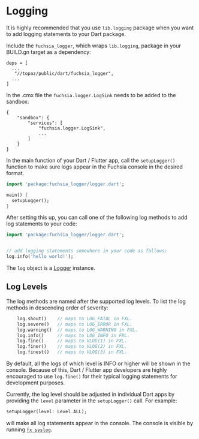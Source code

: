 # Logging


It is highly recommended that you use `lib.logging` package when you want to add
logging statements to your Dart package.

Include the `fuchsia_logger`, which wraps `lib.logging`, package in your
BUILD.gn target as a dependency:

```
deps = [
  ...
   "//topaz/public/dart/fuchsia_logger",
  ...
]
```

In the .cmx file the `fuchsia.logger.LogSink` needs to be added to the sandbox:

```
{
    "sandbox": {
        "services": [
            "fuchsia.logger.LogSink",
            ...
        ]
    }
}
```


In the main function of your Dart / Flutter app, call the `setupLogger()`
function to make sure logs appear in the Fuchsia console in the desired format.

```dart
import 'package:fuchsia_logger/logger.dart';

main() {
  setupLogger();
}
```

After setting this up, you can call one of the following log methods to add log
statements to your code:

```dart
import 'package:fuchsia_logger/logger.dart';


// add logging statements somewhere in your code as follows:
log.info('hello world!');
```

The `log` object is a [Logger][logger-doc] instance.


## Log Levels

The log methods are named after the supported log levels. To list the log
methods in descending order of severity:

```dart
    log.shout()    // maps to LOG_FATAL in FXL.
    log.severe()   // maps to LOG_ERROR in FXL.
    log.warning()  // maps to LOG_WARNING in FXL.
    log.info()     // maps to LOG_INFO in FXL.
    log.fine()     // maps to VLOG(1) in FXL.
    log.finer()    // maps to VLOG(2) in FXL.
    log.finest()   // maps to VLOG(3) in FXL.
```

By default, all the logs of which level is INFO or higher will be shown in the
console. Because of this, Dart / Flutter app developers are highly encouraged to
use `log.fine()` for their typical logging statements for development purposes.

Currently, the log level should be adjusted in individual Dart apps by providing
the `level` parameter in the `setupLogger()` call. For example:

```dart
setupLogger(level: Level.ALL);
```

will make all log statements appear in the console.  The console is visible by
running [`fx syslog`][getting_logs].


[logger-doc]: https://pub.dev/documentation/logging/latest/logging/Logger-class.html
[getting_logs]: /docs/development/build/fx.md#getting_logs
